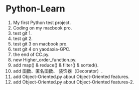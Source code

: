 # Python-Learn

1. My first Python test project.
2. Coding on my macbook pro.
3. test git 1.
4. test git 2.
5. test git 3 on macbook pro.
6. test git 4 on yaodaxia-GPC.
7. the end of CC.py.
8. new Higher_order_function.py.
9. add map() & reduce() & filter() & sorted().
10. add 函数、匿名函数、 装饰器（Decorator）.
11. add Object-Oriented.py about Object-Oriented features.
12. add Object-Oriented.py about Object-Oriented features-2.
